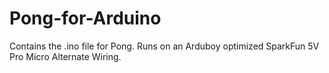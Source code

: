 # Pong-for-Arduino
Contains the .ino file for Pong. Runs on an Arduboy optimized SparkFun 5V Pro Micro Alternate Wiring.
